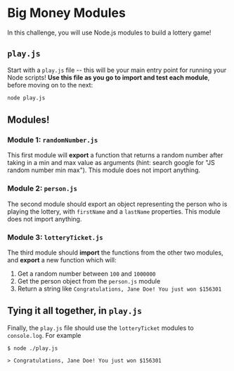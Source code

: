 # Big Money Modules

In this challenge, you will use Node.js modules to build a lottery game!

## `play.js`

Start with a `play.js` file -- this will be your main entry point for running your Node scripts! **Use this file as you go to import and test each module**, before moving on to the next:

```sh
node play.js
```

## Modules!

### Module 1: `randomNumber.js`

This first module will **export** a function that returns a random number after taking in a min and max value as arguments (hint: search google for "JS random number min max"). This module does not import anything.

### Module 2: `person.js`

The second module should export an object representing the person who is playing the lottery, with `firstName` and a `lastName` properties. This module does not import anything.
 
### Module 3: `lotteryTicket.js`

The third module should **import** the functions from the other two modules, and **export** a new function which will:

1. Get a random number between `100` and `1000000`
2. Get the person object from the `person.js` module
3. Return a string like `Congratulations, Jane Doe! You just won $156301`

## Tying it all together, in `play.js`

Finally, the `play.js` file should use the `lotteryTicket` modules to `console.log`. For example

```
$ node ./play.js

> Congratulations, Jane Doe! You just won $156301
```
